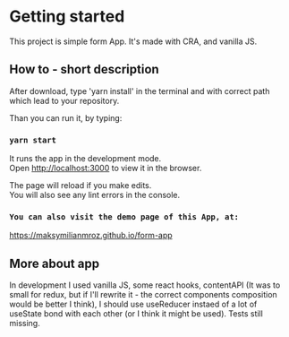 # Getting started

This project is simple form App. It's made with CRA, and vanilla JS.

## How to - short description

After download, type 'yarn install' in the terminal and with correct path which lead to your repository.

Than you can run it, by typing:

### `yarn start`

It runs the app in the development mode.\
Open [http://localhost:3000](http://localhost:3000) to view it in the browser.

The page will reload if you make edits.\
You will also see any lint errors in the console.

### `You can also visit the demo page of this App, at:`

https://maksymilianmroz.github.io/form-app

## More about app

In development I used vanilla JS, some react hooks, contentAPI (It was to small for redux, but if I'll rewrite it - the correct components composition would be better I think), I should use useReducer instaed of a lot of useState bond with each other (or I think it might be used). Tests still missing.
